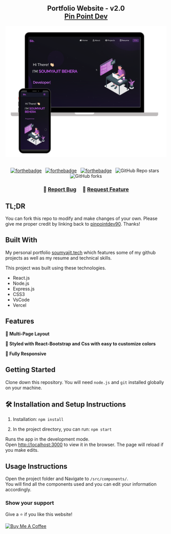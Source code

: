 <h2 align="center">
  Portfolio Website - v2.0<br/>
  <a href="" target="_blank">Pin Point Dev</a>
</h2>
<div align="center">
  <img alt="Demo" src="./Images/readme-img1.png" />
</div>

<br/>

<center>

[![forthebadge](https://forthebadge.com/images/badges/built-with-love.svg)](https://forthebadge.com) &nbsp;
[![forthebadge](https://forthebadge.com/images/badges/made-with-javascript.svg)](https://forthebadge.com) &nbsp;
[![forthebadge](https://forthebadge.com/images/badges/open-source.svg)](https://forthebadge.com) &nbsp;
![GitHub Repo stars](https://img.shields.io/github/stars/pinpointdev90/Portfolio?color=red&logo=github&style=for-the-badge) &nbsp;
![GitHub forks](https://img.shields.io/github/forks/pinpointdev90/Portfolio?color=red&logo=github&style=for-the-badge)

</center>

<h3 align="center">
    🔹
    <a href="https://github.com/pinpointdev90/Portfolio/issues">Report Bug</a> &nbsp; &nbsp;
    🔹
    <a href="https://github.com/pinpointdev90/Portfolio/issues">Request Feature</a>
</h3>

## TL;DR

You can fork this repo to modify and make changes of your own. Please give me proper credit by linking back to [pinpointdev90](https://github.com/pinpointdev90/Portfolio). Thanks!

## Built With

My personal portfolio <a href="https://github.com/pinpointdev90/portfolio" target="_blank">soumyajit.tech</a> which features some of my github projects as well as my resume and technical skills.<br/>

This project was built using these technologies.

- React.js
- Node.js
- Express.js
- CSS3
- VsCode
- Vercel

## Features

**📖 Multi-Page Layout**

**🎨 Styled with React-Bootstrap and Css with easy to customize colors**

**📱 Fully Responsive**

## Getting Started

Clone down this repository. You will need `node.js` and `git` installed globally on your machine.

## 🛠 Installation and Setup Instructions

1. Installation: `npm install`

2. In the project directory, you can run: `npm start`

Runs the app in the development mode.\
Open [http://localhost:3000](http://localhost:3000) to view it in the browser.
The page will reload if you make edits.

## Usage Instructions

Open the project folder and Navigate to `/src/components/`. <br/>
You will find all the components used and you can edit your information accordingly.

### Show your support

Give a ⭐ if you like this website!

<a href="https://www.buymeacoffee.com/pinpointdev90" target="_blank"><img src="https://cdn.buymeacoffee.com/buttons/v2/default-violet.png" alt="Buy Me A Coffee" height= "60px" width= "217px" ></a>
